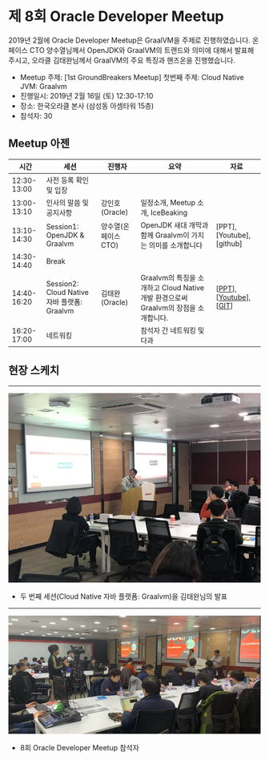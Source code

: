 # 제 8회 Oracle Developer Meetup

2019년 2월에 Oracle Developer Meetup은 GraalVM을 주제로 진행하였습니다. 온페이스 CTO 양수열님께서 OpenJDK와 GraalVM의 트랜드와 의미에 대해서 발표해 주시고, 오라클 김태완님께서 GraalVM의 주요 특징과 핸즈온을 진행했습니다.

- Meetup 주제: [1st GroundBreakers Meetup] 첫번째 주제: Cloud Native JVM: Graalvm
- 진행일시: 2019년 2월 16일 (토) 12:30-17:10
- 장소: 한국오라클 본사 (삼성동 아셈타워 15층)
- 참석자: 30

## Meetup 아젠

|시간|세션|진행자|요약|자료|
|--|--|--|--|--|
|12:30-13:00|사전 등록 확인 및 입장||||
|13:00-13:10|인사의 말씀 및 공지사항|강인호(Oracle)|일정소개, Meetup 소개, IceBeaking||
|13:10-14:30|Session1: OpenJDK & Graalvm|양수열(온페이스 CTO)|OpenJDK 새대 개막과 함께 Graalvm이 가지는 의미를 소개합니다|[PPT],[Youtube],[github]|
|14:30-14:40|Break||||
|14:40-16:20|Session2: Cloud Native 자바 플랫폼: Graalvm|김태완(Oracle)|Graalvm의 특징을 소개하고 Cloud Native 개발 환경으로써 Graalvm의 장점을 소개합니다.|[[PPT](https://www.slideshare.net/taewanme/cloud-native-javagraalvm)],[[Youtube](https://www.youtube.com/watch?v=juTEZZ3v4Ws)],[[GIT](https://github.com/taewanme/graalvm_seminar_examples)]|
|16:20-17:00|네트워킹||참석자 간 네트워킹 및 다과||

## 현장 스케치

----
![](./images/8th/fig01.jpg)
- 두 번째 세션(Cloud Native 자바 플랫폼: Graalvm)을 김태완님의 발표

---
![](./images/8th/fig02.jpg)
- 8회 Oracle Developer Meetup 참석자
